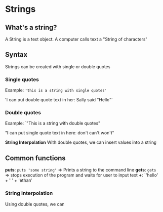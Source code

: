 # Strings

## What's a string?
A String is a text object.  A computer calls text a "String of characters"


## Syntax
Strings can be created with single or double quotes


### Single quotes
Example: `'this is a string with single quotes'`

'I can put double quote text in her: Sally said "Hello"'


### Double quotes
Example: `"This is a string with double quotes"

"I can put single quote text in here: don't can't won't"

**String Interpolation**
With double quotes, we can insert values into a string

## Common functions
**puts**: `puts 'some string'` => Prints a string to the command line
**gets**: `gets` => stops execution of the program and waits for user to input text
**+**: `'hello' + ' ' + 'ethan'

### String interpolation
Using double quotes, we can
